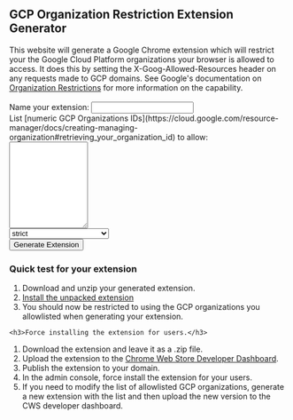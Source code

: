 <html>
<head>
<title>GCP Organization Restriction Extension Generator</title>

<script src="https://ajax.googleapis.com/ajax/libs/jquery/3.5.1/jquery.min.js"></script>
<script src="jszip.min.js"></script>
<script src="FileSaver.min.js"></script>
<script>
function handleClick() {
  $.getJSON('manifest_template.json', function(manifest) {
    $.getJSON('rule_template.json', function(rule) {
      var ext_name = document.getElementById('ext_name').value;
      var org_ids = document.getElementById('org_ids').value.split('\n');
      var restriction_options = document.getElementById('restriction_options').value;
      for(let i = 0; i < org_ids.length; i++) {
          org_ids[i] = "organizations/" + org_ids[i];
          }
      manifest.name = ext_name;
      var nowd = new Date();
      var year = nowd.getUTCFullYear().toString();
      var month = (nowd.getUTCMonth() + 1).toString().padStart(2, "0");
      var dom = nowd.getUTCDate().toString().padStart(2, "0");
      var hour = nowd.getUTCHours().toString().padStart(2, "0");
      var minutes = nowd.getUTCMinutes().toString().padStart(2, "0");
      var seconds = nowd.getUTCSeconds().toString().padStart(2, "0");
      var ver_str = `${year}.${month}${dom}.${hour}.${minutes}${seconds}`;
      manifest.version = ver_str;
      var raw_header = {"resources": org_ids,
                        "options": restriction_options};
      var raw_header_str = JSON.stringify(raw_header);
      var encoded_header = btoa(raw_header_str).replace('+', '-').replace('/', '_').replace(/=+$/, '');
      rule[0].action.requestHeaders[0].value = encoded_header;
      var zip = new JSZip();
      zip.file("rules1.json", JSON.stringify(rule, null, 2));
      zip.file("manifest.json", JSON.stringify(manifest, null, 2));
      zip.generateAsync({type:"blob"}).then(function(content) {
        saveAs(content, "org-restriction-" + manifest.version + ".zip");
      });
    });
  });
}

</script>
</head>
<body>
  <h2>GCP Organization Restriction Extension Generator</h2>
  This website will generate a Google Chrome extension which will restrict your the Google Cloud Platform organizations your browser is allowed to access. It does this by setting the X-Goog-Allowed-Resources header on any requests made to GCP domains. See Google's documentation on <a href="https://cloud.google.com/resource-manager/docs/organization-restrictions/overview">Organization Restrictions</a> for more information on the capability.
<br><br>
<form name="exdetails" method="post" onSubmit="handleClick(); return false">
        Name your extension: <input type="text" id="ext_name" name="ext_name"><br>
        List [numeric GCP Organizations IDs](https://cloud.google.com/resource-manager/docs/creating-managing-organization#retrieving_your_organization_id) to allow: <br>
        <textarea id="org_ids" name="org_ids" rows="10" cols="15"></textarea><br>
  <select id="restriction_options" name="restriction_options">
	<option value="strict" title="strict">strict</option>
	<option value="cloudStorageReadAllowed" title="cloudStorageReadAllowed">cloudStorageReadAllowed</option>
</select>
       <br>
        <input name="Submit"  type="submit" value="Generate Extension" />
</form>

  <h3>Quick test for your extension</h3>
  <ol>
    <li>Download and unzip your generated extension.</li>
  <li><a href="https://developer.chrome.com/docs/extensions/mv3/getstarted/development-basics/#load-unpacked">Install the unpacked extension</a></li>
  <li>You should now be restricted to using the GCP organizations you allowlisted when generating your extension.</li>
  </ol>
  
    <h3>Force installing the extension for users.</h3>
  <ol>
    <li>Download the extension and leave it as a .zip file.</li>
    <li>Upload the extension to the <a href="https://chrome.google.com/webstore/devconsole/">Chrome Web Store Developer Dashboard</a>.</li>
    <li>Publish the extension to your domain.</li>
    <li>In the admin console, force install the extension for your users.</li>
    <li>If you need to modify the list of allowlisted GCP organizations, generate a new extension with the list and then upload the new version to the CWS developer dashboard.</li>
  </ol>

</body>
